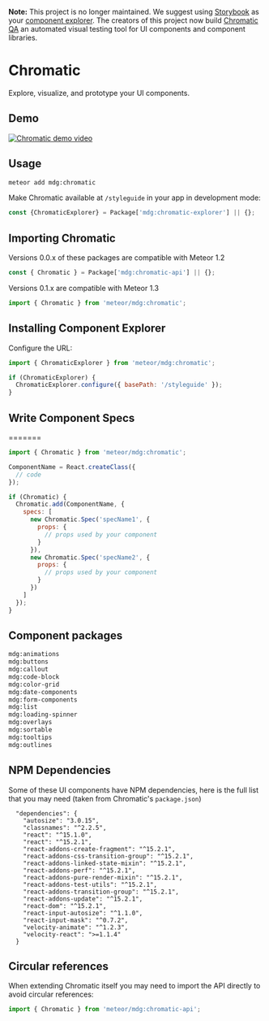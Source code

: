 **Note:** This project is no longer maintained. We suggest using [Storybook](https://storybook.js.org/) as your [component explorer](https://blog.hichroma.com/the-crucial-tool-for-modern-frontend-engineers-fb849b06187a). The creators of this project now build [Chromatic QA](https://www.chromaticqa.com/) an automated visual testing tool for UI components and component libraries. 

# Chromatic
Explore, visualize, and prototype your UI components.

## Demo
[![Chromatic demo video](https://raw.githubusercontent.com/meteor/chromatic/dom/more-documentation/thumbnail-video.png)](https://www.youtube.com/watch?v=dlMe7u02m50)

## Usage

```bash
meteor add mdg:chromatic
```
Make Chromatic available at `/styleguide` in your app in development mode:
```js
const {ChromaticExplorer} = Package['mdg:chromatic-explorer'] || {};
```

## Importing Chromatic
Versions 0.0.x of these packages are compatible with Meteor 1.2
```js
const { Chromatic } = Package['mdg:chromatic-api'] || {};
```
Versions 0.1.x are compatible with Meteor 1.3
```js
import { Chromatic } from 'meteor/mdg:chromatic';
```

## Installing Component Explorer
Configure the URL:
```js
import { ChromaticExplorer } from 'meteor/mdg:chromatic';

if (ChromaticExplorer) {
  ChromaticExplorer.configure({ basePath: '/styleguide' });
}
```

## Write Component Specs
=======
```js
import { Chromatic } from 'meteor/mdg:chromatic';

ComponentName = React.createClass({
  // code
});

if (Chromatic) {
  Chromatic.add(ComponentName, {
    specs: [
      new Chromatic.Spec('specName1', {
        props: {
          // props used by your component
        }
      }),
      new Chromatic.Spec('specName2', {
        props: {
          // props used by your component
        }
      })
    ]
  });
}
```

## Component packages
```bash
mdg:animations
mdg:buttons
mdg:callout
mdg:code-block
mdg:color-grid
mdg:date-components
mdg:form-components
mdg:list
mdg:loading-spinner
mdg:overlays
mdg:sortable
mdg:tooltips
mdg:outlines
```

## NPM Dependencies
Some of these UI components have NPM dependencies, here is the full list that you may need (taken from Chromatic's `package.json`)
```
  "dependencies": {
    "autosize": "3.0.15",
    "classnames": "^2.2.5",
    "react": "^15.1.0",
    "react": "^15.2.1",
    "react-addons-create-fragment": "^15.2.1",
    "react-addons-css-transition-group": "^15.2.1",
    "react-addons-linked-state-mixin": "^15.2.1",
    "react-addons-perf": "^15.2.1",
    "react-addons-pure-render-mixin": "^15.2.1",
    "react-addons-test-utils": "^15.2.1",
    "react-addons-transition-group": "^15.2.1",
    "react-addons-update": "^15.2.1",
    "react-dom": "^15.2.1",
    "react-input-autosize": "^1.1.0",
    "react-input-mask": "^0.7.2",
    "velocity-animate": "^1.2.3",
    "velocity-react": ">=1.1.4"
  }
```

## Circular references
When extending Chromatic itself you may need to import the API directly to avoid circular references:
```js
import { Chromatic } from 'meteor/mdg:chromatic-api';
```
